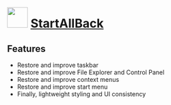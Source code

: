 # <img src="https://cdn.jsdelivr.net/gh/chocolatey-community/chocolatey-packages@master/icons/startallback.png" width="48" height="48"/> [StartAllBack](https://chocolatey.org/packages/startallback)

## Features
- Restore and improve taskbar
- Restore and improve File Explorer and Control Panel
- Restore and improve context menus
- Restore and improve start menu
- Finally, lightweight styling and UI consistency
